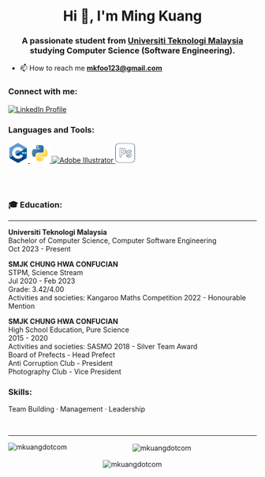<h1 align="center">Hi 👋, I'm Ming Kuang</h1>
<h3 align="center">A passionate student from <a href="https://www.utm.my/" target="_blank" rel="noreferrer">Universiti Teknologi Malaysia</a> studying Computer Science (Software Engineering).</h3>

- 📫 How to reach me **mkfoo123@gmail.com**

<h3 align="left">Connect with me:</h3>
<p align="left">
  <a href="https://linkedin.com/in/foo-ming-kuang-184237206" target="_blank" rel="noreferrer">
    <img align="center" src="https://raw.githubusercontent.com/rahuldkjain/github-profile-readme-generator/master/src/images/icons/Social/linked-in-alt.svg" alt="LinkedIn Profile" height="30" width="40" />
  </a>
</p>

<h3 align="left">Languages and Tools:</h3>
<p align="left">
  <a href="https://www.w3schools.com/cpp/" target="_blank" rel="noreferrer">
    <img src="https://raw.githubusercontent.com/devicons/devicon/master/icons/cplusplus/cplusplus-original.svg" alt="C++" width="40" height="40"/>
  </a>
  <a href="https://www.python.org" target="_blank" rel="noreferrer">
    <img src="https://raw.githubusercontent.com/devicons/devicon/master/icons/python/python-original.svg" alt="Python" width="40" height="40"/>
  </a>
  <a href="https://www.adobe.com/in/products/illustrator.html" target="_blank" rel="noreferrer">
    <img src="https://www.vectorlogo.zone/logos/adobe_illustrator/adobe_illustrator-icon.svg" alt="Adobe Illustrator" width="40" height="40"/>
  </a>
  <a href="https://www.photoshop.com/en" target="_blank" rel="noreferrer">
    <img src="https://raw.githubusercontent.com/devicons/devicon/master/icons/photoshop/photoshop-line.svg" alt="Adobe Photoshop" width="40" height="40"/>
  </a>
</p>
<br>
<br>
<h3 align="left">🎓 Education:</h3> 
<hr>
<p align="left">
  <strong>Universiti Teknologi Malaysia</strong><br>
  Bachelor of Computer Science, Computer Software Engineering<br>
  Oct 2023 - Present<br>
</p>
<p align="left">
  <strong>SMJK CHUNG HWA CONFUCIAN</strong><br>
  STPM, Science Stream<br>
  Jul 2020 - Feb 2023<br>
  Grade: 3.42/4.00<br>
  Activities and societies: Kangaroo Maths Competition 2022 - Honourable Mention
</p>
<p align="left">
  <strong>SMJK CHUNG HWA CONFUCIAN</strong><br>
  High School Education, Pure Science<br>
  2015 - 2020<br>
  Activities and societies: SASMO 2018 - Silver Team Award<br>
  Board of Prefects - Head Prefect<br>
  Anti Corruption Club - President<br>
  Photography Club - Vice President
</p>

<h3 align="left">Skills:</h3>
<p align="left">
  Team Building · Management · Leadership
</p>
<br>
<hr>

<p align="center">
  <img align="left" src="https://github-readme-stats.vercel.app/api/top-langs?username=mkuangdotcom&show_icons=true&locale=en&layout=compact" alt="mkuangdotcom" />
</p>

<p align="center">
  <img align="center" src="https://github-readme-stats.vercel.app/api?username=mkuangdotcom&show_icons=true&locale=en" alt="mkuangdotcom" />
</p>

<p align="center">
  <img align="center" src="https://github-readme-streak-stats.herokuapp.com/?user=mkuangdotcom&" alt="mkuangdotcom" />
</p>
